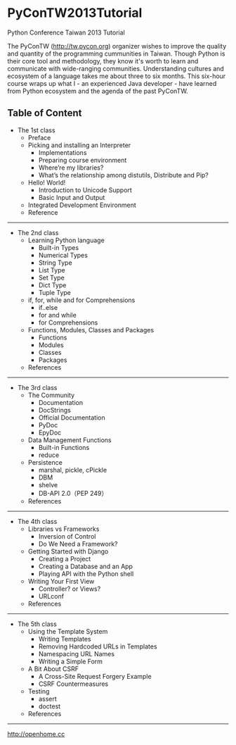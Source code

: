 PyConTW2013Tutorial
===================

Python Conference Taiwan 2013 Tutorial

The PyConTW (http://tw.pycon.org) organizer wishes to improve the quality and quantity of the programming cummunities in Taiwan. Though Python is their core tool and methodology, they know it's worth to learn and communicate with wide-ranging communities. Understanding cultures and ecosystem of a language takes me about three to six months. This six-hour course wraps up what I - an experienced Java developer - have learned from Python ecosystem and the agenda of the past PyConTW.

Table of Content
----------------
* The 1st class
  * Preface
  * Picking and installing an Interpreter
     * Implementations
     * Preparing course environment
     * Where’re my libraries?
     * What’s the relationship among distutils, Distribute and Pip?
  * Hello! World!
     * Introduction to Unicode Support
     * Basic Input and Output
  * Integrated Development Environment
  * Reference

***

* The 2nd class
  * Learning Python language
     * Built-in Types
     * Numerical Types
     * String Type
     * List Type
     * Set Type
     * Dict Type
     * Tuple Type
  * if, for, while and for Comprehensions
     * if..else
     * for and while
     * for Comprehensions
  * Functions, Modules, Classes and Packages
     * Functions
     * Modules
     * Classes
     * Packages
  * References

***

* The 3rd class
  * The Community
     * Documentation
     * DocStrings
     * Official Documentation
     * PyDoc
     * EpyDoc
  * Data Management Functions
     * Built-in Functions
     * reduce
  * Persistence
     * marshal, pickle, cPickle
     * DBM
     * shelve
     * DB-API 2.0（PEP 249）
  * References

***

* The 4th class
  * Libraries vs Frameworks
     * Inversion of Control
     * Do We Need a Framework?
  * Getting Started with Django
     * Creating a Project
     * Creating a Database and an App
     * Playing API with the Python shell
  * Writing Your First View
     * Controller? or Views?
     * URLconf
  * References

***

* The 5th class
  * Using the Template System
     * Writing Templates
     * Removing Hardcoded URLs in Templates
     * Namespacing URL Names
     * Writing a Simple Form
  * A Bit About CSRF
     * A Cross-Site Request Forgery Example
     * CSRF Countermeasures
  * Testing
     * assert
     * doctest
  * References

***

http://openhome.cc
